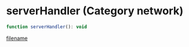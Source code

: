 # serverHandler (Category network)

```js
function serverHandler(): void
```

[filename](serverHandler_m.md ':include')